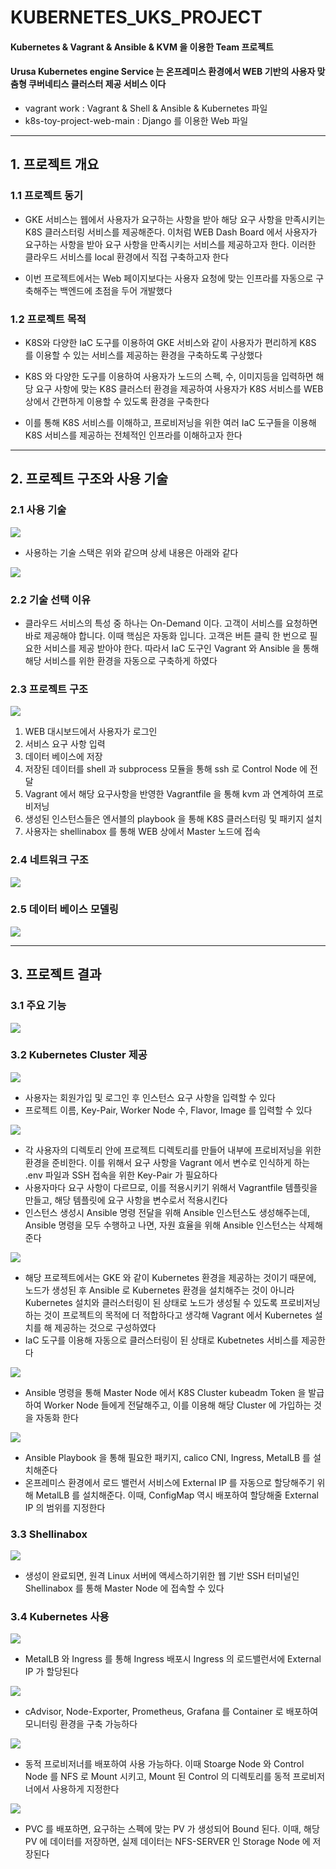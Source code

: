 # KUBERNETES_UKS_PROJECT

#### Kubernetes & Vagrant & Ansible & KVM 을 이용한 Team 프로젝트
#### Urusa Kubernetes engine Service 는 온프레미스 환경에서 WEB 기반의 사용자 맞춤형 쿠버네티스 클러스터 제공 서비스 이다
- vagrant work : Vagrant & Shell & Ansible & Kubernetes 파일
- k8s-toy-project-web-main : Django 를 이용한 Web 파일

---

## 1. 프로젝트 개요

### 1.1 프로젝트 동기

- GKE 서비스는 웹에서 사용자가 요구하는 사항을 받아 해당 요구 사항을 만족시키는 K8S 클러스터링 서비스를 제공해준다. 이처럼 WEB Dash Board 에서 사용자가 요구하는 사항을 받아 요구 사항을 만족시키는 서비스를 제공하고자 한다. 이러한 클라우드 서비스를 local 환경에서 직접 구축하고자 한다

- 이번 프로젝트에서는 Web 페이지보다는 사용자 요청에 맞는 인프라를 자동으로 구축해주는 백엔드에 초점을 두어 개발했다

### 1.2 프로젝트 목적

- K8S와 다양한 IaC 도구를 이용하여 GKE 서비스와 같이 사용자가 편리하게 K8S 를 이용할 수 있는 서비스를 제공하는 환경을 구축하도록 구상했다

- K8S 와 다양한 도구를 이용하여 사용자가 노드의 스펙, 수, 이미지등을 입력하면 해당 요구 사항에 맞는 K8S 클러스터 환경을 제공하여 사용자가 K8S 서비스를 WEB 상에서 간편하게 이용할 수 있도록 환경을 구축한다

- 이를 통해 K8S 서비스를 이해하고, 프로비저닝을 위한 여러 IaC 도구들을 이용해 K8S 서비스를 제공하는 전체적인 인프라를 이해하고자 한다

---

## 2. 프로젝트 구조와 사용 기술

### 2.1 사용 기술

![](https://velog.velcdn.com/images/lijahong/post/82b90f90-429d-4452-bf60-74759312531a/image.png)
- 사용하는 기술 스택은 위와 같으며 상세 내용은 아래와 같다

![](https://velog.velcdn.com/images/lijahong/post/3d71f601-0f9c-444e-b93f-e1172f3ca824/image.png)

### 2.2 기술 선택 이유

- 클라우드 서비스의 특성 중 하나는 On-Demand 이다. 고객이 서비스를 요청하면 바로 제공해야 합니다. 이때 핵심은 자동화 입니다. 고객은 버튼 클릭 한 번으로 필요한 서비스를 제공 받아야 한다. 따라서 IaC 도구인 Vagrant 와 Ansible 을 통해 해당 서비스를 위한 환경을 자동으로 구축하게 하였다

### 2.3 프로젝트 구조

![](https://velog.velcdn.com/images/lijahong/post/17da91b7-8774-46e6-8bac-f99fe6ea2b37/image.png)

1. WEB 대시보드에서 사용자가 로그인
2. 서비스 요구 사항 입력
3. 데이터 베이스에 저장
4. 저장된 데이터를 shell 과 subprocess 모듈을 통해 ssh 로 Control Node 에 전달
5. Vagrant 에서 해당 요구사항을 반영한 Vagrantfile 을 통해 kvm 과 연계하여 프로비저닝
6. 생성된 인스턴스들은 엔서블의 playbook 을 통해 K8S 클러스터링 및 패키지 설치
7. 사용자는 shellinabox 를 통해 WEB 상에서 Master 노드에 접속

### 2.4 네트워크 구조

![](https://velog.velcdn.com/images/lijahong/post/fd545bed-154f-4106-883d-bd90d1eaeb80/image.png)

### 2.5 데이터 베이스 모델링

![](https://velog.velcdn.com/images/lijahong/post/2c88b269-90ae-47ac-9517-075bec8c5090/image.png)

---

## 3. 프로젝트 결과

### 3.1 주요 기능

![](https://velog.velcdn.com/images/lijahong/post/5c8362bc-111c-4223-8dab-8a47823fc43c/image.png)


### 3.2 Kubernetes Cluster 제공

![](https://velog.velcdn.com/images/lijahong/post/573f083f-2edf-4feb-8884-bc2d61e64a59/image.png)
- 사용자는 회원가입 및 로그인 후 인스턴스 요구 사항을 입력할 수 있다
- 프로젝트 이름, Key-Pair, Worker Node 수, Flavor, Image 를 입력할 수 있다

![](https://velog.velcdn.com/images/lijahong/post/d9195bb8-5fec-43b2-bc4e-0b15f3e0f49e/image.png)
- 각 사용자의 디렉토리 안에 프로젝트 디렉토리를 만들어 내부에 프로비저닝을 위한 환경을 준비한다. 이를 위해서 요구 사항을 Vagrant 에서 변수로 인식하게 하는 .env 파일과 SSH 접속을 위한 Key-Pair 가 필요하다
- 사용자마다 요구 사항이 다르므로, 이를 적용시키기 위해서 Vagrantfile 템플릿을 만들고, 해당 템플릿에 요구 사항을 변수로서 적용시킨다
- 인스턴스 생성시 Ansible 명령 전달을 위해 Ansible 인스턴스도 생성해주는데, Ansible 명령을 모두 수행하고 나면, 자원 효율을 위해 Ansible 인스턴스는 삭제해준다

![](https://velog.velcdn.com/images/lijahong/post/3fcad4c7-2112-4b4f-ad5c-71fa32197ec3/image.png)

- 해당 프로젝트에서는 GKE 와 같이 Kubernetes 환경을 제공하는 것이기 때문에, 노드가 생성된 후 Ansible 로 Kubernetes 환경을 설치해주는 것이 아니라 Kubernetes 설치와 클러스터링이 된 상태로 노드가 생성될 수 있도록 프로비저닝 하는 것이 프로젝트의 목적에 더 적합하다고 생각해 Vagrant 에서 Kubernetes 설치를 해 제공하는 것으로 구성하였다
- IaC 도구를 이용해 자동으로 클러스터링이 된 상태로 Kubetnetes 서비스를 제공한다

![](https://velog.velcdn.com/images/lijahong/post/fe747a36-27e6-46d6-a3e6-ec5d02904728/image.png)
- Ansible 명령을 통해 Master Node 에서 K8S Cluster kubeadm Token 을 발급하여 Worker Node 들에게 전달해주고, 이를 이용해 해당 Cluster 에 가입하는 것을 자동화 한다

![](https://velog.velcdn.com/images/lijahong/post/cb54f065-504b-42aa-accc-19084343dcb4/image.png)
- Ansible Playbook 을 통해 필요한 패키지, calico CNI, Ingress, MetalLB 를 설치해준다
- 온프레미스 환경에서 로드 밸런서 서비스에 External IP 를 자동으로 할당해주기 위해 MetalLB 를 설치해준다. 이때, ConfigMap 역시 배포하여 할당해줄 External IP 의 범위를 지정한다

### 3.3 Shellinabox

![](https://velog.velcdn.com/images/lijahong/post/09608bc1-fb6e-4b24-ac9f-900b7def80b4/image.png)
- 생성이 완료되면, 원격 Linux 서버에 액세스하기위한 웹 기반 SSH 터미널인 Shellinabox 를 통해 Master Node 에 접속할 수 있다

### 3.4 Kubernetes 사용

![](https://velog.velcdn.com/images/lijahong/post/cc21fdd4-ab41-46f0-b26b-65a5a22fbbc1/image.png)
- MetalLB 와 Ingress 를 통해 Ingress 배포시 Ingress 의 로드밸런서에 External IP 가 할당된다

![](https://velog.velcdn.com/images/lijahong/post/040a3d35-a39a-4c7f-99d9-2ccea42e2e5e/image.png)
- cAdvisor, Node-Exporter, Prometheus, Grafana 를 Container 로 배포하여 모니터링 환경을 구축 가능하다

![](https://velog.velcdn.com/images/lijahong/post/f5a74a70-b689-4d25-8503-a463f97aa196/image.png)
- 동적 프로비저너를 배포하여 사용 가능하다. 이때 Stoarge Node 와 Control Node 를 NFS 로 Mount 시키고, Mount 된 Control 의 디렉토리를 동적 프로비저너에서 사용하게 지정한다

![](https://velog.velcdn.com/images/lijahong/post/653c22b0-882c-4c6b-8b77-c4f75c99b254/image.png)
- PVC 를 배포하면, 요구하는 스펙에 맞는 PV 가 생성되어 Bound 된다. 이때, 해당 PV 에 데이터를 저장하면, 실제 데이터는 NFS-SERVER 인 Storage Node 에 저장된다
